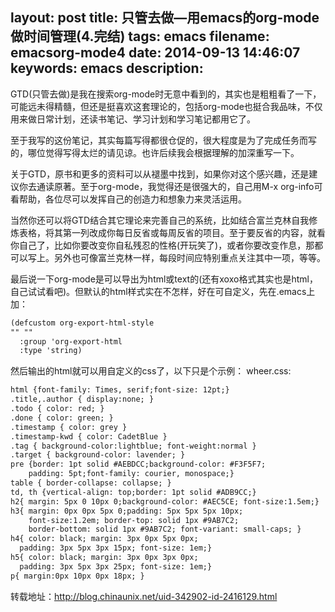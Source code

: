 layout: post
title: 只管去做—用emacs的org-mode做时间管理(4.完结)
tags: emacs
filename: emacsorg-mode4
date: 2014-09-13 14:46:07
keywords: emacs
description:
---
GTD(只管去做)是我在搜索org-mode时无意中看到的，其实也是粗粗看了一下，可能远未得精髓，但还是挺喜欢这套理论的，包括org-mode也挺合我品味，不仅用来做日常计划，还读书笔记、学习计划和学习笔记都用它了。
<!--more-->
至于我写的这份笔记，其实每篇写得都很仓促的，很大程度是为了完成任务而写的，哪位觉得写得太烂的请见谅。也许后续我会根据理解的加深重写一下。

关于GTD，原书和更多的资料可以从褪墨中找到，如果你对这个感兴趣，还是建议你去通读原著。至于org-mode，我觉得还是很强大的，自己用M-x org-info可看帮助，各位尽可以发挥自己的创造力和想象力来灵活运用。

当然你还可以将GTD结合其它理论来完善自己的系统，比如结合富兰克林自我修炼表格，将其第一列改成你每日反省或每周反省的项目。至于要反省的内容，就看你自己了，比如你要改变你自私残忍的性格(开玩笑了)，或者你要改变作息，那都可以写上。另外也可像富兰克林一样，每段时间应特别重点关注其中一项，等等。

最后说一下org-mode是可以导出为html或text的(还有xoxo格式其实也是html，自己试试看吧)。但默认的html样式实在不怎样，好在可自定义，先在.emacs上加：
```html
(defcustom org-export-html-style
"" ""
  :group 'org-export-html
  :type 'string)
```
然后输出的html就可以用自定义的css了，以下只是个示例：
wheer.css:
```html
html {font-family: Times, serif;font-size: 12pt;}
.title,.author { display:none; }
.todo { color: red; }
.done { color: green; }
.timestamp { color: grey }
.timestamp-kwd { color: CadetBlue }
.tag { background-color:lightblue; font-weight:normal }
.target { background-color: lavender; }
pre {border: 1pt solid #AEBDCC;background-color: #F3F5F7;
    padding: 5pt;font-family: courier, monospace;}
table { border-collapse: collapse; }
td, th {vertical-align: top;border: 1pt solid #ADB9CC;}
h2{ margin: 5px 0 10px 0;background-color: #AEC5CE; font-size:1.5em;}
h3{ margin: 0px 0px 5px 0;padding: 5px 5px 5px 10px;
    font-size:1.2em; border-top: solid 1px #9AB7C2;
    border-bottom: solid 1px #9AB7C2; font-variant: small-caps; }
h4{ color: black; margin: 3px 0px 5px 0px;
  padding: 3px 5px 3px 15px; font-size: 1em;}
h5{ color: black; margin: 3px 0px 3px 0px;
  padding: 3px 5px 3px 25px; font-size: 1em;}
p{ margin:0px 10px 0px 18px; }
```

转载地址：http://blog.chinaunix.net/uid-342902-id-2416129.html